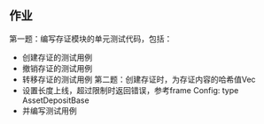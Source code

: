 ## 作业
第一题：编写存证模块的单元测试代码，包括：
* 创建存证的测试用例
* 撤销存证的测试用例
* 转移存证的测试用例
第二题：创建存证时，为存证内容的哈希值Vec<u8>
* 设置长度上线，超过限制时返回错误，参考frame Config: type AssetDepositBase
* 并编写测试用例
